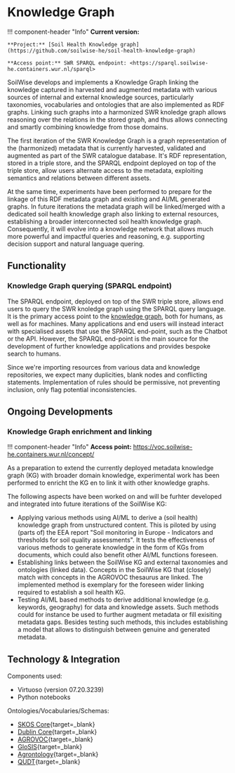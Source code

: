 # Knowledge Graph

!!! component-header "Info"
    **Current version:** 

    **Project:** [Soil Health Knowledge graph](https://github.com/soilwise-he/soil-health-knowledge-graph)

    **Access point:** SWR SPARQL endpoint: <https://sparql.soilwise-he.containers.wur.nl/sparql>

SoilWise develops and implements a Knowledge Graph linking the knowledge captured in harvested and augmented metadata with various sources of internal and external knowledge sources, particularly taxonomies, vocabularies and ontologies that are also implemented as RDF graphs. Linking such graphs into a harmonized SWR knoledge graph allows reasoning over the relations in the stored graph, and thus allows connecting and smartly combining knowledge from those domains.

The first iteration of the SWR Knowledge Graph is a graph representation of the (harmonized) metadata that is currently harvested, validated and augmented as part of the SWR catalogue database. It's RDF representation, stored in a triple store, and the SPARQL endpoint deployed on top of the triple store, allow users alternate access to the metadata, exploiting semantics and relations between different assets. 

At the same time, experiments have been performed to prepare for the linkage of this RDF metadata graph and exisiting and AI/ML generated graphs. In future iterations the metadata graph will be linked/merged with a dedicated soil health knowledge graph also linking to external resources, establishing a broader interconnected soil health knowledge graph. Consequently, it will evolve into a knowledge network that allows much more powerful and impactful queries and reasoning, e.g. supporting decision support and natural language quering.

## Functionality

### Knowledge Graph querying (SPARQL endpoint) 

The SPARQL endpoint, deployed on top of the SWR triple store, allows end users to query the SWR knoledge graph using the SPARQL query language. It is the primary access point to the [knowledge graph](../technical_components/storage.md#knowledge-graph-triple-store), both for humans, as well as for machines. Many applications and end users will instead interact with specialised assets that use the SPARQL end-point, such as the Chatbot or the API. However, the SPARQL end-point is the main source for the development of further knowledge applications and provides bespoke search to humans.

Since we're importing resources from various data and knowledge repositories, we expect many duplicities, blank nodes and conflicting statements. Implementation of rules should be permissive, not preventing inclusion, only flag potential inconsistencies.

## Ongoing Developments

### Knowledge Graph enrichment and linking 

!!! component-header "Info"
    **Access point:** <https://voc.soilwise-he.containers.wur.nl/concept/>

As a preparation to extend the currently deployed metadata knowledge graph (KG) with broader domain knowledge, experimental work has been performed to enricht the KG en to link it with other knowledge graphs. 

The following aspects have been worked on and will  be furhter developed and integrated into future iterations of the SoilWise KG:

- Applying various methods using AI/ML to derive a (soil health) knowledge graph from unstructured content. This is piloted by using (parts of) the EEA report "Soil monitoring in Europe - Indicators and thresholds for soil quality assessments". It tests the effectiveness of various methods to generate knowledge in the form of KGs from documents, which could also benefit other AI/ML functions foreseen.
- Establishing links between the SoilWise KG and external taxonomies and ontologies (linked data). Concepts in the SoilWise KG that (closely) match with concepts in the AGROVOC thesaurus are linked. The implemented method is exemplary for the foreseen wider linking required to establish a soil health KG.
- Testing AI/ML based methods to derive additional knowledge (e.g. keywords, geography) for data and knowledge assets. Such methods could for instance be used to further augment metadata or fill exisiting metadata gaps. Besides testing such methods, this includes establishing a model that allows to distinguish between genuine and generated metadata.

## Technology & Integration

Components used:

- Virtuoso (version 07.20.3239)
- Python notebooks

Ontologies/Vocabularies/Schemas:

- [SKOS Core](https://www.w3.org/2009/08/skos-reference/skos.html){target=_blank}
- [Dublin Core](https://www.dublincore.org/specifications/dublin-core/){target=_blank}
- [AGROVOC](https://aims.fao.org/aos/agrovoc){target=_blank}
- [GloSIS](https://glosis-ld.github.io/glosis/){target=_blank}
- [Agrontology](https://aims.fao.org/aos/agrontology){target=_blank}
- [QUDT](https://qudt.org/){target=_blank}

